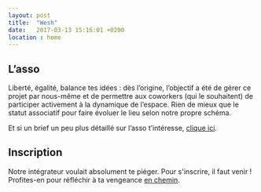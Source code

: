 ```yaml
---
layout: post
title:  "Wesh"
date:   2017-03-13 15:16:01 +0200
location : home
---
```


## L’asso

Liberté, égalité, balance tes idées : dès l’origine, l’objectif a été de gérer ce projet par nous-même et de permettre aux coworkers (qui le souhaitent) de participer activement à la dynamique de l’espace. Rien de mieux que le statut associatif pour faire évoluer le lieu selon notre propre schéma.

Et si un brief un peu plus détaillé sur l’asso t’intéresse, [clique ici]({{site.url}}/association/).

## Inscription

Notre intégrateur voulait absolument te piéger. Pour s'inscrire, il faut venir ! Profites-en pour réfléchir à ta vengeance [en chemin]({{site.url}}/contact/).
